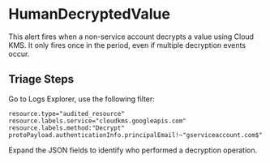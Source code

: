 # HumanDecryptedValue

This alert fires when a non-service account decrypts a value using Cloud KMS. It
only fires once in the period, even if multiple decryption events occur.

## Triage Steps

Go to Logs Explorer, use the following filter:

```
resource.type="audited_resource"
resource.labels.service="cloudkms.googleapis.com"
resource.labels.method:"Decrypt"
protoPayload.authenticationInfo.principalEmail!~"gserviceaccount.com$"
```

Expand the JSON fields to identify who performed a decryption operation.
